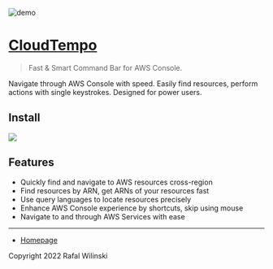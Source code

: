 ![demo](https://user-images.githubusercontent.com/3391616/195382065-092faca0-f3d4-410d-9e50-4ff1df390531.gif)

# [CloudTempo](https://cloudtempo.dev/)

> Fast & Smart Command Bar for AWS Console.

Navigate through AWS Console with speed. Easily find resources, perform actions with single keystrokes. Designed for power users.

## Install

[![](https://user-images.githubusercontent.com/3391616/195382374-aba52a79-0343-466c-a764-876e740afe79.png)]([[https://github.com/user/repository/subscription](https://chrome.google.com/webstore/detail/cloudtempo/hnjemcffliolmflachhfoeaojlomanph)](https://chrome.google.com/webstore/detail/cloudtempo/hnjemcffliolmflachhfoeaojlomanph))


## Features

- Quickly find and navigate to AWS resources cross-region
- Find resources by ARN, get ARNs of your resources fast
- Use query languages to locate resources precisely
- Enhance AWS Console experience by shortcuts, skip using mouse
- Navigate to and through AWS Services with ease

---

- [Homepage](https://cloudtempo.dev)

Copyright 2022 Rafal Wilinski
